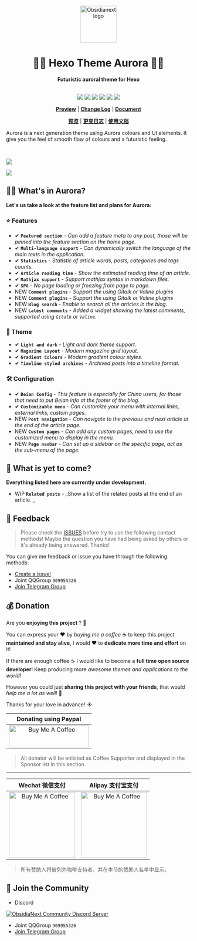 <div align="center">
  <br/>
  <a href="https://tridiamond.tech" target="_blank" rel="noopener noreferrer">
    <img width="100" src="https://img-blog.csdnimg.cn/20210313122054101.png" alt="Obsidianext logo">
  </a>
  <h1>🏳️‍🌈 <b>Hexo Theme Aurora 🏳️‍🌈</b></h1>
  <strong>Futuristic auroral theme for Hexo</strong>
</div>

<br/>

<p align="center">
  <img src="https://img.shields.io/github/stars/auroral-ui/hexo-theme-aurora">
  <img src="https://img.shields.io/github/forks/auroral-ui/hexo-theme-aurora">
  <img src="https://img.shields.io/github/v/release/auroral-ui/hexo-theme-aurora">
  <img src="https://img.shields.io/github/release-date/auroral-ui/hexo-theme-aurora">
  <img src="https://img.shields.io/github/issues/auroral-ui/hexo-theme-aurora">
  <img src="https://img.shields.io/github/license/auroral-ui/hexo-theme-aurora">
</p>

<div align="center">

**[Preview](http://tridiamond.tech)** |
**[Change Log](https://github.com/auroral-ui/hexo-theme-aurora/blob/main/CHANGELOG.md)** |
**[Document](https://aurora.tridiamond.tech)**

**[预览](http://tridiamond.tech)** |
**[更变日志](https://github.com/auroral-ui/hexo-theme-aurorablob/main/CHANGELOG_CN.md)** |
**[使用文档](https://aurora.tridiamond.tech/zh)**

</div>

Aurora is a next generation theme using Aurora colours and UI elements. It give you the feel of smooth flow of colours and a futuristic feeling.

<br/>

![](https://img-blog.csdnimg.cn/202103280030531.png)

![](https://img-blog.csdnimg.cn/20210328003140590.png)

## 🏳️‍🌈 What's in Aurora?

**Let's us take a look at the feature list and plans for Aurora:**

### ⭐️ Features

- <span class="tag done-tag">✔</span> **`Featured section`** - _Can add a feature meta to any post, those will be pinned into the feature section on the home page._
- <span class="tag done-tag">✔</span> **`Multi-language support`** - _Can dynamically switch the language of the main texts in the application._
- <span class="tag done-tag">✔</span> **`Statistics`** - _Statistic of article words, posts, categories and tags counts._
- <span class="tag done-tag">✔</span> **`Article reading time`** - _Show the estimated reading time of an article._
- <span class="tag done-tag">✔</span> **`Mathjax support`** - _Support mathjax syntax in markdown files._
- <span class="tag done-tag">✔</span> **`SPA`** - _No page loading or freezing from page to page._
- <span class="tag new-tag">NEW</span> **`Comment plugins`** - _Support the using Gitalk or Valine plugins_
- <span class="tag new-tag">NEW</span> **`Comment plugins`** - _Support the using Gitalk or Valine plugins_
- <span class="tag new-tag">NEW</span> **`Blog search`** - _Enable to search all the articles in the blog._
- <span class="tag new-tag">NEW</span> **`Latest comments`** - _Added a widget showing the latest comments, supported using `Gitalk` or `Valine`._

### 🎨 Theme

- <span class="tag done-tag">✔</span> **`Light and dark`** - _Light and dark theme support._
- <span class="tag done-tag">✔</span> **`Magazine Layout`** - _Modern magazine grid layout._
- <span class="tag done-tag">✔</span> **`Gradient Colours`** - _Modern gradient colour styles_.
- <span class="tag done-tag">✔</span> **`Timeline styled archives`** - _Archived posts into a timeline format_.

### 🛠 Configuration

- <span class="tag done-tag">✔</span> **`Beian Config`** - _This feature is especially for China users, for those that need to put Beian info at the footer of the blog._
- <span class="tag done-tag">✔</span> **`Customizable menu`** - _Can customize your menu with internal links, external links, custom pages._
- <span class="tag new-tag">NEW</span> **`Post navigation`** - _Can navigate to the previous and next article at the end of the article page._
- <span class="tag new-tag">NEW</span> **`Custom pages`** - _Can add any custom pages, need to use the customized menu to display in the menu._
- <span class="tag new-tag">NEW</span> **`Page navbar`** - _Can set up a sidebar on the specific page, act as the sub-menu of the page._

## 🚀 What is yet to come?

**Everything listed here are currently under development.**

- <span class="tag wip-tag">WIP</span> **`Related posts`** - _Show a list of the related posts at the end of an article. _

## 🍼 Feedback

> Please check the [ISSUES](https://github.com/auroral-ui/hexo-theme-aurora/issues) before try to use the following contact methods!
> Maybe the question you have had being asked by others or it's already being answered. Thanks!

You can give me feedback or issue you have through the following methods:

- [Create a issue!](https://github.com/auroral-ui/hexo-theme-aurora/issues/new)
- Joint QQGroup `909955326`
- [Join Telegram Group](https://t.me/joinchat/R2m4eho2lbcHLR7nDvxd6A)

## 💰 Donation

Are you **enjoying this project** ? 👋

You can express your ❤️ by _buying me a coffee_ ☕️ to keep this project **maintained and stay alive**, I would ❤️ to **dedicate more time and effort** on it!

If there are enough coffee ☕️ I would like to become a **full time open source developer**! Keep producing more _awesome themes and applications to the world_!

However you could just **sharing this project with your friends**, that would _help me a lot as well_! 👊

Thanks for your love in advance! ☀️

|                                                                                                    Donating using Paypal                                                                                                     |
| :--------------------------------------------------------------------------------------------------------------------------------------------------------------------------------------------------------------------------: |
| <a href="https://www.buymeacoffee.com/tridiamond" target="_blank"><img src="https://cdn.buymeacoffee.com/buttons/v2/default-yellow.png" alt="Buy Me A Coffee" style="height: 60px !important;width: 217px !important;" ></a> |

> All donator will be enlisted as Coffee Supporter and displayed in the Sponsor list in this section.

---

|                                              Wechat 微信支付                                               |                                             Alipay 支付宝支付                                              |
| :--------------------------------------------------------------------------------------------------------: | :--------------------------------------------------------------------------------------------------------: |
| <img src="https://img-blog.csdnimg.cn/20210330175112304.png" alt="Buy Me A Coffee" style="height: 180px" > | <img src="https://img-blog.csdnimg.cn/20210330175153827.png" alt="Buy Me A Coffee" style="height: 180px" > |

> 所有赞助人将被列为咖啡支持者，并在本节的赞助人名单中显示。

## 💬 Join the Community

- Discord

<a href="https://discord.gg/VC7CrYfds5" target="_blank"><img src="https://discordapp.com/api/guilds/801943105913225246/widget.png?style=banner3" alt="ObsidiaNext Community Discord Server"></a>

- Joint QQGroup `909955326`
- [Join Telegram Group](https://t.me/joinchat/R2m4eho2lbcHLR7nDvxd6A)
